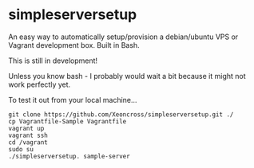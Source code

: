 simpleserversetup
=================

An easy way to automatically setup/provision a debian/ubuntu VPS or Vagrant development box. Built in Bash.


This is still in development!

Unless you know bash - I probably would wait a bit because it might not work perfectly yet.

To test it out from your local machine...

	git clone https://github.com/Xeoncross/simpleserversetup.git ./
	cp Vagrantfile-Sample Vagrantfile
	vagrant up
	vagrant ssh
	cd /vagrant
	sudo su
	./simpleserversetup. sample-server
